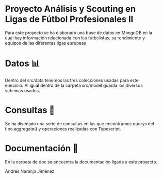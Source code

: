 # Proyecto Análisis y Scouting en Ligas de Fútbol Profesionales II

Para este proyecto se ha elaborado una base de datos en MongoDB en la cual hay información relacionada con los futbolistas, su rendimiento y equipos de las diferentes ligas eurupeas

# Datos 📊
Dentro del src/data tenemos las tres colecciones usadas para este ejercicio. Al igual dentro de la carpeta src/model guarda los diversos schemas usados.


# Consultas 🔎
Se ha diseñado una serie de consultas en las que encontramos querys del tipo aggregate() y operaciones realizadas con Typescript.


# Documentación 📝
En la carpeta de doc se encuentra la documentación ligada a este proyecto.

Andrés Naranjo Jiménez